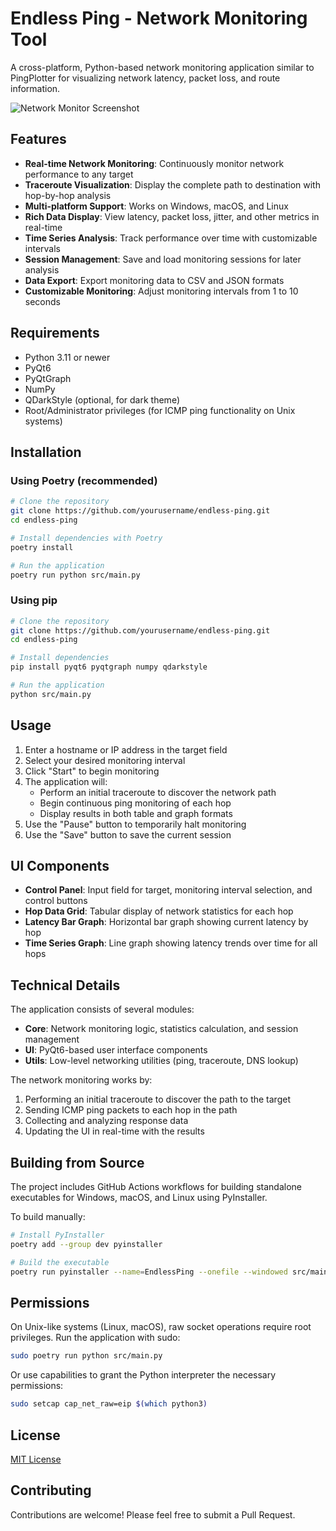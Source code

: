 # Endless Ping - Network Monitoring Tool

A cross-platform, Python-based network monitoring application similar to PingPlotter for visualizing network latency, packet loss, and route information.

![Network Monitor Screenshot](https://via.placeholder.com/800x600?text=Network+Monitor+Screenshot)

## Features

- **Real-time Network Monitoring**: Continuously monitor network performance to any target
- **Traceroute Visualization**: Display the complete path to destination with hop-by-hop analysis
- **Multi-platform Support**: Works on Windows, macOS, and Linux
- **Rich Data Display**: View latency, packet loss, jitter, and other metrics in real-time
- **Time Series Analysis**: Track performance over time with customizable intervals
- **Session Management**: Save and load monitoring sessions for later analysis
- **Data Export**: Export monitoring data to CSV and JSON formats
- **Customizable Monitoring**: Adjust monitoring intervals from 1 to 10 seconds

## Requirements

- Python 3.11 or newer
- PyQt6
- PyQtGraph
- NumPy
- QDarkStyle (optional, for dark theme)
- Root/Administrator privileges (for ICMP ping functionality on Unix systems)

## Installation

### Using Poetry (recommended)

```bash
# Clone the repository
git clone https://github.com/yourusername/endless-ping.git
cd endless-ping

# Install dependencies with Poetry
poetry install

# Run the application
poetry run python src/main.py
```

### Using pip

```bash
# Clone the repository
git clone https://github.com/yourusername/endless-ping.git
cd endless-ping

# Install dependencies
pip install pyqt6 pyqtgraph numpy qdarkstyle

# Run the application
python src/main.py
```

## Usage

1. Enter a hostname or IP address in the target field
2. Select your desired monitoring interval
3. Click "Start" to begin monitoring
4. The application will:
   - Perform an initial traceroute to discover the network path
   - Begin continuous ping monitoring of each hop
   - Display results in both table and graph formats
5. Use the "Pause" button to temporarily halt monitoring
6. Use the "Save" button to save the current session

## UI Components

- **Control Panel**: Input field for target, monitoring interval selection, and control buttons
- **Hop Data Grid**: Tabular display of network statistics for each hop
- **Latency Bar Graph**: Horizontal bar graph showing current latency by hop
- **Time Series Graph**: Line graph showing latency trends over time for all hops

## Technical Details

The application consists of several modules:

- **Core**: Network monitoring logic, statistics calculation, and session management
- **UI**: PyQt6-based user interface components
- **Utils**: Low-level networking utilities (ping, traceroute, DNS lookup)

The network monitoring works by:
1. Performing an initial traceroute to discover the path to the target
2. Sending ICMP ping packets to each hop in the path
3. Collecting and analyzing response data
4. Updating the UI in real-time with the results

## Building from Source

The project includes GitHub Actions workflows for building standalone executables for Windows, macOS, and Linux using PyInstaller.

To build manually:

```bash
# Install PyInstaller
poetry add --group dev pyinstaller

# Build the executable
poetry run pyinstaller --name=EndlessPing --onefile --windowed src/main.py
```

## Permissions

On Unix-like systems (Linux, macOS), raw socket operations require root privileges. Run the application with sudo:

```bash
sudo poetry run python src/main.py
```

Or use capabilities to grant the Python interpreter the necessary permissions:

```bash
sudo setcap cap_net_raw=eip $(which python3)
```

## License

[MIT License](LICENSE)

## Contributing

Contributions are welcome! Please feel free to submit a Pull Request.
